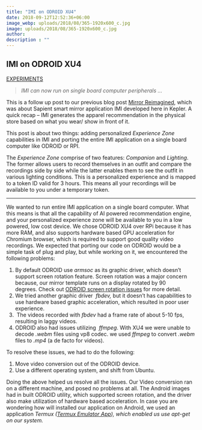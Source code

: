 ```yaml
---
title: "IMI on ODROID XU4"
date: 2018-09-12T12:52:36+06:00
image_webp: uploads/2018/08/365-1920x600_c.jpg
image: uploads/2018/08/365-1920x600_c.jpg
author: 
description : ""
---
```



IMI on ODROID XU4
-----------------

[EXPERIMENTS](http://experiencesutra.com/category/experiments/)

> _IMI can now run on single board computer peripherals …_

This is a follow up post to our previous blog post [Mirror Reimagined](http://experiencesutra.com/projects/the-mirror-reimagined_-a-smart-shopping-assistant-for-the-retail/), which was about Sapient smart mirror application IMI developed here in Kepler. A quick recap – IMI generates the apparel recommendation in the physical store based on what you wear/ show in front of it.

This post is about two things: adding personalized _Experience Zone_ capabilities in IMI and porting the entire IMI application on a single board computer like ODROID or RPI.

The _Experience Zone_ comprise of two features: _Companion_ and _Lighting_. The former allows users to record themselves in an outfit and compare the recordings side by side while the latter enables them to see the outfit in various lighting conditions. This is a personalized experience and is mapped to a token ID valid for 3 hours. This means all your recordings will be available to you under a temporary token.

* * *

We wanted to run entire IMI application on a single board computer. What this means is that all the capability of AI powered recommendation engine, and your personalized experience zone will be available to you in a low powered, low cost device. We chose ODROID XU4 over RPi because it has more RAM, and also supports hardware based GPU acceleration for Chromium browser, which is required to support good quality video recordings. We expected that porting our code on ODROID would be a simple task of plug and play, but while working on it, we encountered the following problems:

1.  By default ODROID use _armsoc_ as its graphic driver, which doesn’t support screen rotation feature. Screen rotation was a major concern because, our mirror template runs on a display rotated by 90 degrees. Check out [ODROID screen rotation issues](https://forum.odroid.com/viewtopic.php?f=8&t=2440) for more detail.
2.  We tried another graphic driver  _fbdev,_ but it doesn’t has capabilities to use hardware based graphic acceleration, which resulted in poor user experience.
3.   The videos recorded with _fbdev_ had a frame rate of about 5-10 fps, resulting in laggy videos.
4.  ODROID also had issues utilizing  _ffmpeg_. With XU4 we were unable to decode _.webm_ files using vp8 codec. we used _ffmpeg_ to convert ._webm_ files to _.mp4_ (a de facto for videos).

To resolve these issues, we had to do the following:

1.  Move video conversion out of the ODROID device.
2.  Use a different operating system, and shift from Ubuntu.

Doing the above helped us resolve all the issues. Our Video conversion ran on a different machine, and posed no problems at all. The Android images had in built ODROID utility, which supported screen rotation, and the driver also make utilization of hardware based acceleration. In case you are wondering how will installed our application on Android, we used an application _Termux ([Termux Emulator App](https://termux.com)), which enabled us use apt-get on our system._

